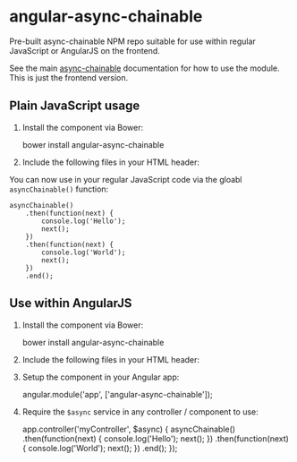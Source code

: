 angular-async-chainable
=======================
Pre-built async-chainable NPM repo suitable for use within regular JavaScript or AngularJS on the frontend.


See the main [async-chainable](https://github.com/hash-bang/async-chainable) documentation for how to use the module. This is just the frontend version.


Plain JavaScript usage
----------------------
1. Install the component via Bower:

	bower install angular-async-chainable

2. Include the following files in your HTML header:

	<script src="/bower_components/angular-async-chainable/async-chainable.js"></script>


You can now use in your regular JavaScript code via the gloabl `asyncChainable()` function:


	asyncChainable()
		.then(function(next) {
			console.log('Hello');
			next();
		})
		.then(function(next) {
			console.log('World');
			next();
		})
		.end();


Use within AngularJS
--------------------
1. Install the component via Bower:

	bower install angular-async-chainable

2. Include the following files in your HTML header:

	<script src="/bower_components/angular-async-chainable/async-chainable.js"></script>
	<script src="/bower_components/angular-async-chainable/angular-async-chainable.js"></script>

3. Setup the component in your Angular app:

	angular.module('app', ['angular-async-chainable']);

4. Require the `$async` service in any controller / component to use:

	app.controller('myController', $async) {
		asyncChainable()
			.then(function(next) {
				console.log('Hello');
				next();
			})
			.then(function(next) {
				console.log('World');
				next();
			})
			.end();
	});
